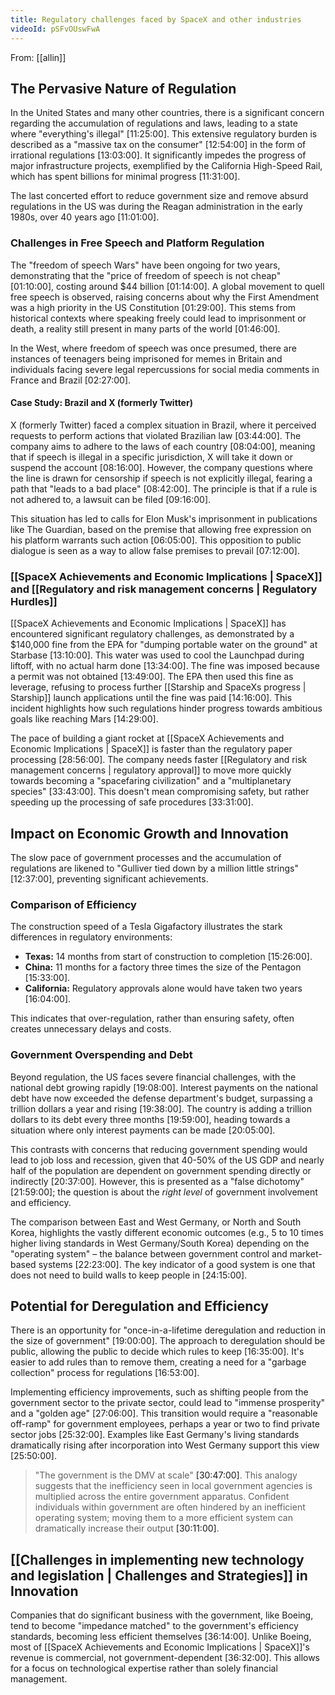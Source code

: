 ```yaml
---
title: Regulatory challenges faced by SpaceX and other industries
videoId: pSFvOUswFwA
---
```


From: [[allin]] <br/> 

## The Pervasive Nature of Regulation
In the United States and many other countries, there is a significant concern regarding the accumulation of regulations and laws, leading to a state where "everything's illegal" <a class="yt-timestamp" data-t="11:25:00">[11:25:00]</a>. This extensive regulatory burden is described as a "massive tax on the consumer" <a class="yt-timestamp" data-t="12:54:00">[12:54:00]</a> in the form of irrational regulations <a class="yt-timestamp" data-t="13:03:00">[13:03:00]</a>. It significantly impedes the progress of major infrastructure projects, exemplified by the California High-Speed Rail, which has spent billions for minimal progress <a class="yt-timestamp" data-t="11:31:00">[11:31:00]</a>.

The last concerted effort to reduce government size and remove absurd regulations in the US was during the Reagan administration in the early 1980s, over 40 years ago <a class="yt-timestamp" data-t="11:01:00">[11:01:00]</a>.

### Challenges in Free Speech and Platform Regulation
The "freedom of speech Wars" have been ongoing for two years, demonstrating that the "price of freedom of speech is not cheap" <a class="yt-timestamp" data-t="01:10:00">[01:10:00]</a>, costing around $44 billion <a class="yt-timestamp" data-t="01:14:00">[01:14:00]</a>. A global movement to quell free speech is observed, raising concerns about why the First Amendment was a high priority in the US Constitution <a class="yt-timestamp" data-t="01:29:00">[01:29:00]</a>. This stems from historical contexts where speaking freely could lead to imprisonment or death, a reality still present in many parts of the world <a class="yt-timestamp" data-t="01:46:00">[01:46:00]</a>.

In the West, where freedom of speech was once presumed, there are instances of teenagers being imprisoned for memes in Britain and individuals facing severe legal repercussions for social media comments in France and Brazil <a class="yt-timestamp" data-t="02:27:00">[02:27:00]</a>.

#### Case Study: Brazil and X (formerly Twitter)
X (formerly Twitter) faced a complex situation in Brazil, where it perceived requests to perform actions that violated Brazilian law <a class="yt-timestamp" data-t="03:44:00">[03:44:00]</a>. The company aims to adhere to the laws of each country <a class="yt-timestamp" data-t="08:04:00">[08:04:00]</a>, meaning that if speech is illegal in a specific jurisdiction, X will take it down or suspend the account <a class="yt-timestamp" data-t="08:16:00">[08:16:00]</a>. However, the company questions where the line is drawn for censorship if speech is not explicitly illegal, fearing a path that "leads to a bad place" <a class="yt-timestamp" data-t="08:42:00">[08:42:00]</a>. The principle is that if a rule is not adhered to, a lawsuit can be filed <a class="yt-timestamp" data-t="09:16:00">[09:16:00]</a>.

This situation has led to calls for Elon Musk's imprisonment in publications like The Guardian, based on the premise that allowing free expression on his platform warrants such action <a class="yt-timestamp" data-t="06:05:00">[06:05:00]</a>. This opposition to public dialogue is seen as a way to allow false premises to prevail <a class="yt-timestamp" data-t="07:12:00">[07:12:00]</a>.

### [[SpaceX Achievements and Economic Implications | SpaceX]] and [[Regulatory and risk management concerns | Regulatory Hurdles]]
[[SpaceX Achievements and Economic Implications | SpaceX]] has encountered significant regulatory challenges, as demonstrated by a $140,000 fine from the EPA for "dumping portable water on the ground" at Starbase <a class="yt-timestamp" data-t="13:10:00">[13:10:00]</a>. This water was used to cool the Launchpad during liftoff, with no actual harm done <a class="yt-timestamp" data-t="13:34:00">[13:34:00]</a>. The fine was imposed because a permit was not obtained <a class="yt-timestamp" data-t="13:49:00">[13:49:00]</a>. The EPA then used this fine as leverage, refusing to process further [[Starship and SpaceXs progress | Starship]] launch applications until the fine was paid <a class="yt-timestamp" data-t="14:16:00">[14:16:00]</a>. This incident highlights how such regulations hinder progress towards ambitious goals like reaching Mars <a class="yt-timestamp" data-t="14:29:00">[14:29:00]</a>.

The pace of building a giant rocket at [[SpaceX Achievements and Economic Implications | SpaceX]] is faster than the regulatory paper processing <a class="yt-timestamp" data-t="28:56:00">[28:56:00]</a>. The company needs faster [[Regulatory and risk management concerns | regulatory approval]] to move more quickly towards becoming a "spacefaring civilization" and a "multiplanetary species" <a class="yt-timestamp" data-t="33:43:00">[33:43:00]</a>. This doesn't mean compromising safety, but rather speeding up the processing of safe procedures <a class="yt-timestamp" data-t="33:31:00">[33:31:00]</a>.

## Impact on Economic Growth and Innovation
The slow pace of government processes and the accumulation of regulations are likened to "Gulliver tied down by a million little strings" <a class="yt-timestamp" data-t="12:37:00">[12:37:00]</a>, preventing significant achievements.

### Comparison of Efficiency
The construction speed of a Tesla Gigafactory illustrates the stark differences in regulatory environments:
*   **Texas:** 14 months from start of construction to completion <a class="yt-timestamp" data-t="15:26:00">[15:26:00]</a>.
*   **China:** 11 months for a factory three times the size of the Pentagon <a class="yt-timestamp" data-t="15:33:00">[15:33:00]</a>.
*   **California:** Regulatory approvals alone would have taken two years <a class="yt-timestamp" data-t="16:04:00">[16:04:00]</a>.

This indicates that over-regulation, rather than ensuring safety, often creates unnecessary delays and costs.

### Government Overspending and Debt
Beyond regulation, the US faces severe financial challenges, with the national debt growing rapidly <a class="yt-timestamp" data-t="19:08:00">[19:08:00]</a>. Interest payments on the national debt have now exceeded the defense department's budget, surpassing a trillion dollars a year and rising <a class="yt-timestamp" data-t="19:38:00">[19:38:00]</a>. The country is adding a trillion dollars to its debt every three months <a class="yt-timestamp" data-t="19:59:00">[19:59:00]</a>, heading towards a situation where only interest payments can be made <a class="yt-timestamp" data-t="20:05:00">[20:05:00]</a>.

This contrasts with concerns that reducing government spending would lead to job loss and recession, given that 40-50% of the US GDP and nearly half of the population are dependent on government spending directly or indirectly <a class="yt-timestamp" data-t="20:37:00">[20:37:00]</a>. However, this is presented as a "false dichotomy" <a class="yt-timestamp" data-t="21:59:00">[21:59:00]</a>; the question is about the *right level* of government involvement and efficiency.

The comparison between East and West Germany, or North and South Korea, highlights the vastly different economic outcomes (e.g., 5 to 10 times higher living standards in West Germany/South Korea) depending on the "operating system" – the balance between government control and market-based systems <a class="yt-timestamp" data-t="22:23:00">[22:23:00]</a>. The key indicator of a good system is one that does not need to build walls to keep people in <a class="yt-timestamp" data-t="24:15:00">[24:15:00]</a>.

## Potential for Deregulation and Efficiency
There is an opportunity for "once-in-a-lifetime deregulation and reduction in the size of government" <a class="yt-timestamp" data-t="19:00:00">[19:00:00]</a>. The approach to deregulation should be public, allowing the public to decide which rules to keep <a class="yt-timestamp" data-t="16:35:00">[16:35:00]</a>. It's easier to add rules than to remove them, creating a need for a "garbage collection" process for regulations <a class="yt-timestamp" data-t="16:53:00">[16:53:00]</a>.

Implementing efficiency improvements, such as shifting people from the government sector to the private sector, could lead to "immense prosperity" and a "golden age" <a class="yt-timestamp" data-t="27:06:00">[27:06:00]</a>. This transition would require a "reasonable off-ramp" for government employees, perhaps a year or two to find private sector jobs <a class="yt-timestamp" data-t="25:32:00">[25:32:00]</a>. Examples like East Germany's living standards dramatically rising after incorporation into West Germany support this view <a class="yt-timestamp" data-t="25:50:00">[25:50:00]</a>.

> "The government is the DMV at scale" <a class="yt-timestamp" data-t="30:47:00">[30:47:00]</a>. This analogy suggests that the inefficiency seen in local government agencies is multiplied across the entire government apparatus. Confident individuals within government are often hindered by an inefficient operating system; moving them to a more efficient system can dramatically increase their output <a class="yt-timestamp" data-t="30:11:00">[30:11:00]</a>.

## [[Challenges in implementing new technology and legislation | Challenges and Strategies]] in Innovation
Companies that do significant business with the government, like Boeing, tend to become "impedance matched" to the government's efficiency standards, becoming less efficient themselves <a class="yt-timestamp" data-t="36:14:00">[36:14:00]</a>. Unlike Boeing, most of [[SpaceX Achievements and Economic Implications | SpaceX]]'s revenue is commercial, not government-dependent <a class="yt-timestamp" data-t="36:32:00">[36:32:00]</a>. This allows for a focus on technological expertise rather than solely financial management.